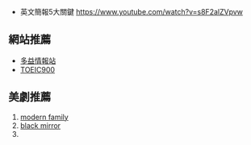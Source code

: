 
- 英文簡報5大關鍵
https://www.youtube.com/watch?v=s8F2alZVpvw

## 網站推薦
- [多益情報站](http://www.toeicok.com.tw/)
- [TOEIC900](http://www.toeic900.com.tw/)

##  美劇推薦
1. [modern family](https://gimy.tv/vod-detail-id-79982.html)
2. [black mirror]()
3. []()


